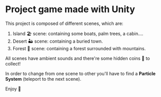 # Project game made with Unity

This project is composed of different scenes, which are:

1. Island 🏖️ scene: containing some boats, palm trees, a cabin....
2. Desert 🏜️ scene: containing a buried town.
3. Forest 🌲 scene: containing a forest surrounded with mountains.

All scenes have ambient sounds and there're some hidden coins 💎 to collect!

In order to change from one scene to other you'll have to find a __Particle System__ (teleport to the next scene).

Enjoy 🎉
